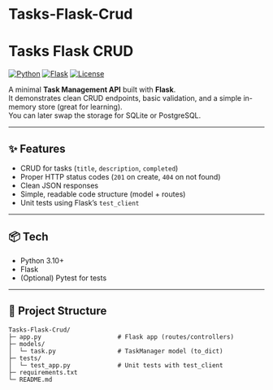 # Tasks-Flask-Crud

# Tasks Flask CRUD

[![Python](https://img.shields.io/badge/python-3.10%2B-blue.svg)](https://www.python.org/)
[![Flask](https://img.shields.io/badge/flask-3.x-black.svg)](https://flask.palletsprojects.com/)
[![License](https://img.shields.io/badge/license-MIT-green.svg)](LICENSE)

A minimal **Task Management API** built with **Flask**.  
It demonstrates clean CRUD endpoints, basic validation, and a simple in-memory store (great for learning).  
You can later swap the storage for SQLite or PostgreSQL.

---

## ✨ Features
- CRUD for tasks (`title`, `description`, `completed`)
- Proper HTTP status codes (`201` on create, `404` on not found)
- Clean JSON responses
- Simple, readable code structure (model + routes)
- Unit tests using Flask’s `test_client`

---

## 📦 Tech
- Python 3.10+
- Flask
- (Optional) Pytest for tests

---

## 📁 Project Structure
```text
Tasks-Flask-Crud/
├─ app.py                     # Flask app (routes/controllers)
├─ models/
│  └─ task.py                 # TaskManager model (to_dict)
├─ tests/
│  └─ test_app.py             # Unit tests with test_client
├─ requirements.txt
└─ README.md
